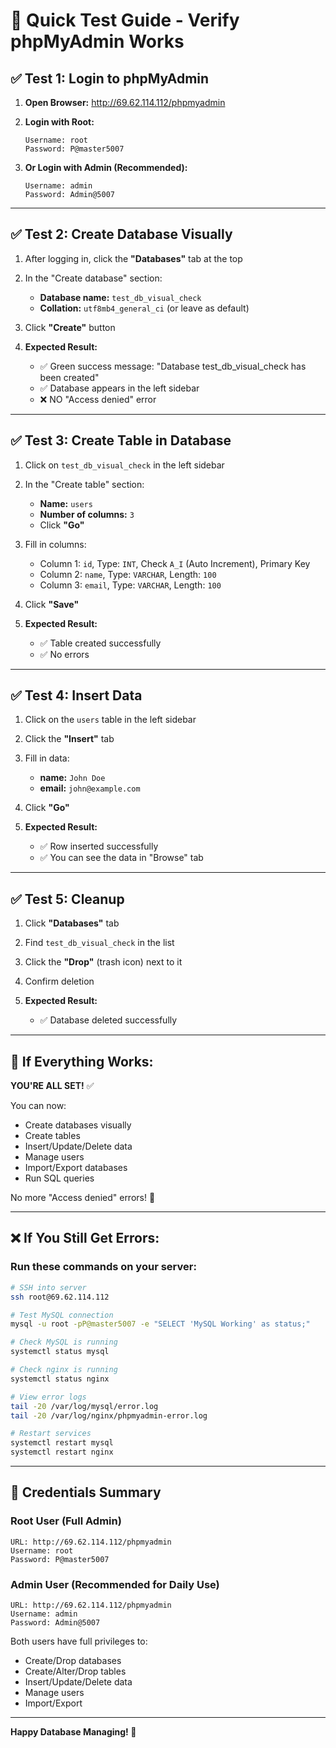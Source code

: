 # 🚀 Quick Test Guide - Verify phpMyAdmin Works

## ✅ Test 1: Login to phpMyAdmin

1. **Open Browser:** http://69.62.114.112/phpmyadmin

2. **Login with Root:**
   ```
   Username: root
   Password: P@master5007
   ```

3. **Or Login with Admin (Recommended):**
   ```
   Username: admin
   Password: Admin@5007
   ```

---

## ✅ Test 2: Create Database Visually

1. After logging in, click the **"Databases"** tab at the top

2. In the "Create database" section:
   - **Database name:** `test_db_visual_check`
   - **Collation:** `utf8mb4_general_ci` (or leave as default)

3. Click **"Create"** button

4. **Expected Result:**
   - ✅ Green success message: "Database test_db_visual_check has been created"
   - ✅ Database appears in the left sidebar
   - ❌ NO "Access denied" error

---

## ✅ Test 3: Create Table in Database

1. Click on `test_db_visual_check` in the left sidebar

2. In the "Create table" section:
   - **Name:** `users`
   - **Number of columns:** `3`
   - Click **"Go"**

3. Fill in columns:
   - Column 1: `id`, Type: `INT`, Check `A_I` (Auto Increment), Primary Key
   - Column 2: `name`, Type: `VARCHAR`, Length: `100`
   - Column 3: `email`, Type: `VARCHAR`, Length: `100`

4. Click **"Save"**

5. **Expected Result:**
   - ✅ Table created successfully
   - ✅ No errors

---

## ✅ Test 4: Insert Data

1. Click on the `users` table in the left sidebar

2. Click the **"Insert"** tab

3. Fill in data:
   - **name:** `John Doe`
   - **email:** `john@example.com`

4. Click **"Go"**

5. **Expected Result:**
   - ✅ Row inserted successfully
   - ✅ You can see the data in "Browse" tab

---

## ✅ Test 5: Cleanup

1. Click **"Databases"** tab

2. Find `test_db_visual_check` in the list

3. Click the **"Drop"** (trash icon) next to it

4. Confirm deletion

5. **Expected Result:**
   - ✅ Database deleted successfully

---

## 🎯 If Everything Works:

**YOU'RE ALL SET!** ✅

You can now:
- Create databases visually
- Create tables
- Insert/Update/Delete data
- Manage users
- Import/Export databases
- Run SQL queries

No more "Access denied" errors! 🎉

---

## ❌ If You Still Get Errors:

### Run these commands on your server:

```bash
# SSH into server
ssh root@69.62.114.112

# Test MySQL connection
mysql -u root -pP@master5007 -e "SELECT 'MySQL Working' as status;"

# Check MySQL is running
systemctl status mysql

# Check nginx is running
systemctl status nginx

# View error logs
tail -20 /var/log/mysql/error.log
tail -20 /var/log/nginx/phpmyadmin-error.log

# Restart services
systemctl restart mysql
systemctl restart nginx
```

---

## 📧 Credentials Summary

### Root User (Full Admin)
```
URL: http://69.62.114.112/phpmyadmin
Username: root
Password: P@master5007
```

### Admin User (Recommended for Daily Use)
```
URL: http://69.62.114.112/phpmyadmin
Username: admin
Password: Admin@5007
```

Both users have full privileges to:
- Create/Drop databases
- Create/Alter/Drop tables
- Insert/Update/Delete data
- Manage users
- Import/Export

---

**Happy Database Managing! 🎉**
